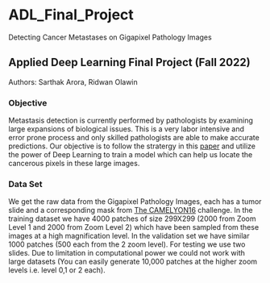 # ADL_Final_Project
Detecting Cancer Metastases on Gigapixel Pathology Images 

## Applied Deep Learning Final Project (Fall 2022)
Authors: Sarthak Arora, Ridwan Olawin

### Objective

Metastasis detection is currently performed by pathologists by examining large expansions of biological issues. This is a very labor intensive and error prone process and only skilled pathologists are able to make accurate predictions. Our objective is to follow the stratergy in this [paper](https://arxiv.org/pdf/1703.02442.pdf) and utilize the power of Deep Learning to train a model which can help us locate the cancerous pixels in these large images.

### Data Set
We get the raw data from the Gigapixel Pathology Images, each has a tumor slide and a corresponding mask from [The CAMELYON16](https://arxiv.org/pdf/1703.02442.pdf) challenge. In the training dataset we have 4000 patches of size 299X299 (2000 from Zoom Level 1 and 2000 from Zoom Level 2) which have been sampled from these images at a high magnification level. In the validation set we have similar 1000 patches (500 each from the 2 zoom level). For testing we use two slides. Due to limitation in computational power we could not work with large datasets (You can easily generate 10,000 patches at the higher zoom levels i.e. level 0,1 or 2 each). 


